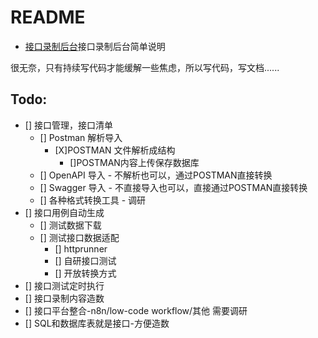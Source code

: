 # README

- [接口录制后台](docs/api-record-server.md)接口录制后台简单说明

很无奈，只有持续写代码才能缓解一些焦虑，所以写代码，写文档......

## Todo:

- [] 接口管理，接口清单
    - [] Postman 解析导入
      - [X]POSTMAN 文件解析成结构
        - []POSTMAN内容上传保存数据库
    - [] OpenAPI 导入 - 不解析也可以，通过POSTMAN直接转换
    - [] Swagger 导入 - 不直接导入也可以，直接通过POSTMAN直接转换
    - [] 各种格式转换工具 - 调研
- [] 接口用例自动生成
    - [] 测试数据下载
    - [] 测试接口数据适配
        - [] httprunner
        - [] 自研接口测试
        - [] 开放转换方式
- [] 接口测试定时执行
- [] 接口录制内容造数
- [] 接口平台整合-n8n/low-code workflow/其他 需要调研
- [] SQL和数据库表就是接口-方便造数